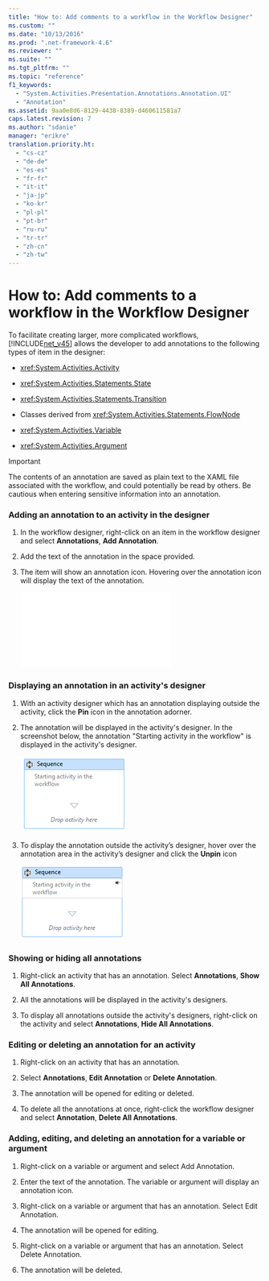 ```yaml
---
title: "How to: Add comments to a workflow in the Workflow Designer"
ms.custom: ""
ms.date: "10/13/2016"
ms.prod: ".net-framework-4.6"
ms.reviewer: ""
ms.suite: ""
ms.tgt_pltfrm: ""
ms.topic: "reference"
f1_keywords: 
  - "System.Activities.Presentation.Annotations.Annotation.UI"
  - "Annotation"
ms.assetid: 9aa0e8d6-8129-4438-8389-d460611581a7
caps.latest.revision: 7
ms.author: "sdanie"
manager: "erikre"
translation.priority.ht: 
  - "cs-cz"
  - "de-de"
  - "es-es"
  - "fr-fr"
  - "it-it"
  - "ja-jp"
  - "ko-kr"
  - "pl-pl"
  - "pt-br"
  - "ru-ru"
  - "tr-tr"
  - "zh-cn"
  - "zh-tw"
---
```

# How to: Add comments to a workflow in the Workflow Designer
To facilitate creating larger, more complicated workflows, [!INCLUDE[net_v45](../ide/includes/net_v45_md.md)] allows the developer to add annotations to the following types of item in the designer:  
  
-   <xref:System.Activities.Activity>  
  
-   <xref:System.Activities.Statements.State>  
  
-   <xref:System.Activities.Statements.Transition>  
  
-   Classes derived from <xref:System.Activities.Statements.FlowNode>  
  
-   <xref:System.Activities.Variable>  
  
-   <xref:System.Activities.Argument>  
  
> [!IMPORTANT]
>  The contents of an annotation are saved as plain text to the XAML file associated with the workflow, and could potentially be read by others. Be cautious when entering sensitive information into an annotation.  
  
### Adding an annotation to an activity in the designer  
  
1.  In the workflow designer, right-click on an item in the workflow designer and select **Annotations**, **Add Annotation**.  
  
2.  Add the text of the annotation in the space provided.  
  
3.  The item will show an annotation icon. Hovering over the annotation icon will display the text of the annotation.  
  
     ![Sequence activity showing annotation](../debugger/annotation.md "Annotation")  
  
### Displaying an annotation in an activity's designer  
  
1.  With an activity designer which has an annotation displaying outside the activity, click the **Pin** icon in the annotation adorner.  
  
2.  The annotation will be displayed in the activity's designer. In the screenshot below, the annotation "Starting activity in the workflow" is displayed in the activity's designer.  
  
     ![Annotation shown in the activity designer](../workflowdesigner/media/annotationindesigner.png "AnnotationInDesigner")  
  
3.  To display the annotation outside the activity’s designer, hover over the annotation area in the activity’s designer and click the **Unpin** icon  
  
     ![Annotation displayed outside an activity's designe](../workflowdesigner/media/annotationoutsidedesigner.png "AnnotationOutsideDesigner")  
  
### Showing or hiding all annotations  
  
1.  Right-click an activity that has an annotation. Select **Annotations**, **Show All Annotations**.  
  
2.  All the annotations will be displayed in the activity's designers.  
  
3.  To display all annotations outside the activity's designers, right-click on the activity and select **Annotations**, **Hide All Annotations**.  
  
### Editing or deleting an annotation for an activity  
  
1.  Right-click on an activity that has an annotation.  
  
2.  Select **Annotations**, **Edit Annotation** or **Delete Annotation**.  
  
3.  The annotation will be opened for editing or deleted.  
  
4.  To delete all the annotations at once, right-click the workflow designer and select **Annotation**, **Delete All Annotations**.  
  
### Adding, editing, and deleting an annotation for a variable or argument  
  
1.  Right-click on a variable or argument and select Add Annotation.  
  
2.  Enter the text of the annotation. The variable or argument will display an annotation icon.  
  
3.  Right-click on a variable or argument that has an annotation. Select Edit Annotation.  
  
4.  The annotation will be opened for editing.  
  
5.  Right-click on a variable or argument that has an annotation. Select Delete Annotation.  
  
6.  The annotation will be deleted.